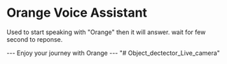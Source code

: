 # Orange Voice Assistant
Used to start speaking with "Orange" then it will answer.
wait for few second to reponse.

--- Enjoy your journey with Orange ---
"# Object_dectector_Live_camera" 
